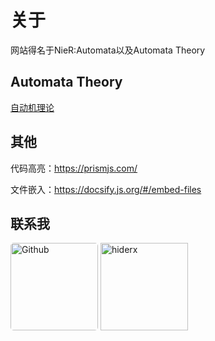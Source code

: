# 关于
网站得名于NieR:Automata以及Automata Theory

## Automata Theory
[自动机理论](https://zh.wikipedia.org/wiki/%E8%87%AA%E5%8B%95%E6%A9%9F%E7%90%86%E8%AB%96)

## 其他
代码高亮：https://prismjs.com/

文件嵌入：https://docsify.js.org/#/embed-files


## 联系我
<div>
<a href="https://github.com/hiderx" target="_blank"><img src="https://avatars.githubusercontent.com/u/60884197" alt="Github" style="width:10em;height:10em;border-radius:5px"></a>
<img src="https://github-readme-stats.vercel.app/api?username=hiderx&show_icons=true&locale=en&theme=light" alt="hiderx"  style="height:10em"/>
</div>